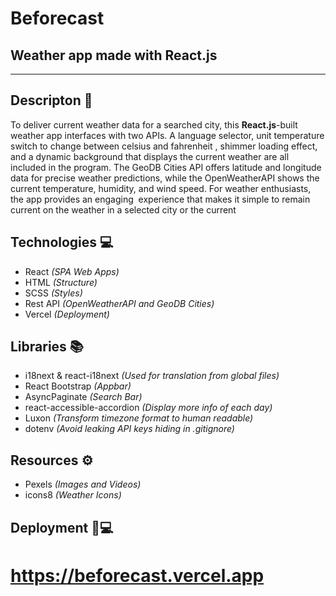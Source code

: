 # Beforecast 
## Weather app made with React.js

- - - -

## Descripton 📝

To deliver current weather data for a searched city, this **React.js**-built weather app interfaces with two APIs. A language selector, unit temperature switch to change between celsius and fahrenheit , shimmer loading effect, and a dynamic background that displays the current weather are all included in the program. The GeoDB Cities API offers latitude and longitude data for precise weather predictions, while the OpenWeatherAPI shows the current temperature, humidity, and wind speed. For weather enthusiasts, the app provides an engaging  experience that makes it simple to remain current on the weather in a selected city or the current

## Technologies 💻 

* React _(SPA Web Apps)_
* HTML _(Structure)_
* SCSS _(Styles)_
* Rest API _(OpenWeatherAPI and GeoDB Cities)_
* Vercel _(Deployment)_

## Libraries 📚

* i18next & react-i18next _(Used for translation from global files)_
* React Bootstrap _(Appbar)_
* AsyncPaginate _(Search Bar)_
* react-accessible-accordion _(Display more info of each day)_
* Luxon _(Transform timezone format to human readable)_
* dotenv _(Avoid leaking API keys hiding in .gitignore)_

## Resources ⚙️

* Pexels _(Images and Videos)_
* icons8 _(Weather Icons)_


## Deployment 📱💻

# https://beforecast.vercel.app
